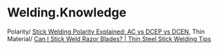 # Welding.Knowledge
Polarity/ [Stick Welding Polarity Explained: AC vs DCEP vs DCEN](https://youtu.be/QRKsdELk_R4), Thin Material/ [Can I Stick Weld Razor Blades? | Thin Steel Stick Welding Tips](https://youtu.be/NZDhtcZ7vxo) 
